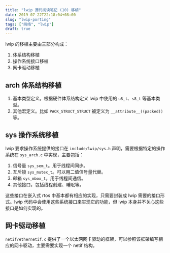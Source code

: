 ```yaml
---
title: "lwip 源码阅读笔记 (10) 移植"
date: 2019-07-22T22:18:04+08:00
slug: "lwip-porting"
tags: ["网络", "lwip"]
draft: true
---
```


lwip 的移植主要由三部分构成：

1. 体系结构移植
2. 操作系统接口移植
3. 网卡驱动移植

## arch 体系结构移植

1. 基本类型定义。根据硬件体系结构定义 lwip 中使用的 `u8_t`、`s8_t` 等基本类型。
2. 其他宏定义。比如 `PACK_STRUCT_STRUCT` 被定义为 `__attribute__((packed))` 等。

## sys 操作系统移植

lwip 要求操作系统提供的接口在 `include/lwip/sys.h` 声明，需要根据特定的操作系统在 `sys_arch.c` 中实现，主要包括：

1. 信号量 `sys_sem_t`。用于线程间同步。
2. 互斥锁 `sys_mutex_t`。可以用二值信号量代替。
3. 邮箱 `sys_mbox_t`。用于线程间通信。
4. 其他接口，包括线程创建、睡眠等。

这些接口在嵌入式 rtos 中基本都有相应的实现，只需要封装成 lwip 需要的接口形式。lwip 代码中会使用这些系统接口来实现它的功能，但 lwip 本身并不关心这些接口是如何实现的。

## 网卡驱动移植

`netif/ethernetif.c` 提供了一个以太网网卡驱动的框架，可以参照该框架编写相应的网卡驱动，主要需要实现一个 netif 结构。
